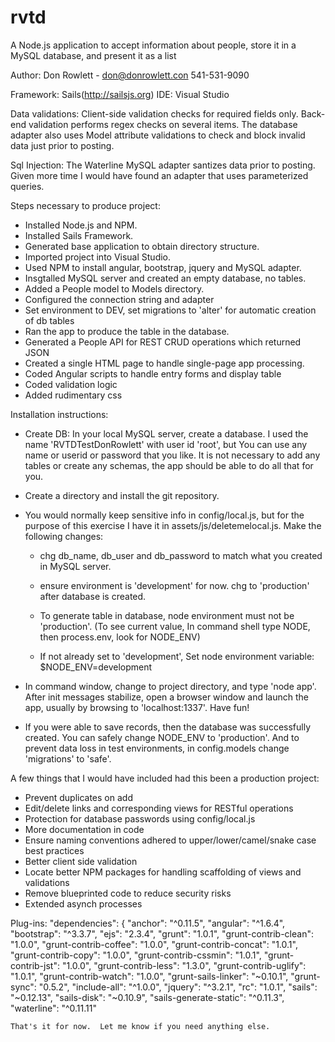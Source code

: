﻿# rvtd

A Node.js application to accept information about people, store it in a MySQL database, and present it as a list

Author: Don Rowlett - don@donrowlett.con 541-531-9090

Framework: Sails(http://sailsjs.org) 
IDE: Visual Studio

Data validations: Client-side validation checks for required fields only.  Back-end validation performs regex checks on several items.  The database adapter also uses Model attribute validations to check and block invalid data just prior to posting.

Sql Injection: The Waterline MySQL adapter santizes data prior to posting.  Given more time I would have found an adapter that uses parameterized queries.

Steps necessary to produce project: 
- Installed Node.js and NPM.  
- Installed Sails Framework.  
- Generated base application to obtain directory structure.  
- Imported project into Visual Studio.
- Used NPM to install angular, bootstrap, jquery and MySQL adapter.  
- Insgtalled MySQL server and created an empty database, no tables.  
- Added a People model to Models directory.
- Configured the connection string and adapter
- Set environment to DEV, set migrations to 'alter' for automatic creation of db tables
- Ran the app to produce the table in the database.
- Generated a People API for REST CRUD operations which returned JSON
- Created a single HTML page to handle single-page app processing.
- Coded Angular scripts to handle entry forms and display table
- Coded validation logic
- Added rudimentary css


Installation instructions:
 - Create DB: In your local MySQL server, create a database.  I used the name 'RVTDTestDonRowlett' with user id 'root', but You can use any name or userid or password that you like.  It is not necessary to add any tables or create any schemas, the app should be able to do all that for you.
 - Create a directory and install the git repository. 


 - You would normally keep sensitive info in config/local.js, but for the purpose of this exercise I have it in assets/js/deletemelocal.js.  Make the following changes: 
    - chg db_name, db_user and db_password to match what you created in MySQL server.
    - ensure environment is 'development' for now.  chg to 'production' after database is created.


    - To generate table in database, node environment must not be 'production'.
    (To see current value, In command shell type NODE, then process.env, look for NODE_ENV)
    - If not already set to 'development', Set node environment variable: $NODE_ENV=development

 - In command window, change to project directory, and type 'node app'.  After init messages stabilize, open a browser window and launch the app, usually by browsing to 'localhost:1337'. Have fun!

 - If you were able to save records, then the database was successfully created.  You can safely change NODE_ENV to 'production'.  And to prevent data loss in test environments, in config.models change 'migrations' to 'safe'.


A few things that I would have included had this been a production project: 

- Prevent duplicates on add
- Edit/delete links and corresponding views for RESTful operations
- Protection for database passwords using config/local.js
- More documentation in code
- Ensure naming conventions adhered to upper/lower/camel/snake case best practices
- Better client side validation
- Locate better NPM packages for handling scaffolding of views and validations
- Remove blueprinted code to reduce security risks
- Extended asynch processes

Plug-ins:
 "dependencies": {
    "anchor": "^0.11.5",
    "angular": "^1.6.4",
    "bootstrap": "^3.3.7",
    "ejs": "2.3.4",
    "grunt": "1.0.1",
    "grunt-contrib-clean": "1.0.0",
    "grunt-contrib-coffee": "1.0.0",
    "grunt-contrib-concat": "1.0.1",
    "grunt-contrib-copy": "1.0.0",
    "grunt-contrib-cssmin": "1.0.1",
    "grunt-contrib-jst": "1.0.0",
    "grunt-contrib-less": "1.3.0",
    "grunt-contrib-uglify": "1.0.1",
    "grunt-contrib-watch": "1.0.0",
    "grunt-sails-linker": "~0.10.1",
    "grunt-sync": "0.5.2",
    "include-all": "^1.0.0",
    "jquery": "^3.2.1",
    "rc": "1.0.1",
    "sails": "~0.12.13",
    "sails-disk": "~0.10.9",
    "sails-generate-static": "^0.11.3",
    "waterline": "^0.11.11"

    That's it for now.  Let me know if you need anything else.
